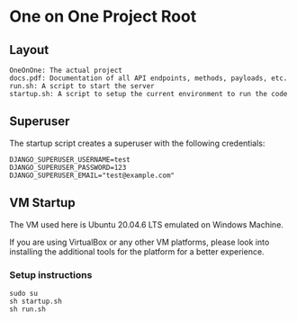 # One on One Project Root

## Layout

```
OneOnOne: The actual project
docs.pdf: Documentation of all API endpoints, methods, payloads, etc.
run.sh: A script to start the server
startup.sh: A script to setup the current environment to run the code
```

## Superuser

The startup script creates a superuser with the following credentials: 

```
DJANGO_SUPERUSER_USERNAME=test
DJANGO_SUPERUSER_PASSWORD=123
DJANGO_SUPERUSER_EMAIL="test@example.com"
```

## VM Startup

The VM used here is Ubuntu 20.04.6 LTS emulated on Windows Machine. 

If you are using VirtualBox or any other VM platforms, please look into installing the additional tools for the platform for a better experience. 

### Setup instructions

```
sudo su
sh startup.sh
sh run.sh
```